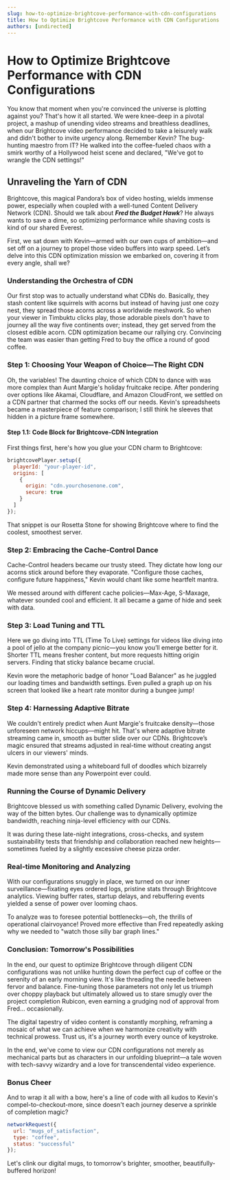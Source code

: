 ```yaml
---
slug: how-to-optimize-brightcove-performance-with-cdn-configurations
title: How to Optimize Brightcove Performance with CDN Configurations
authors: [undirected]
---
```



# How to Optimize Brightcove Performance with CDN Configurations

You know that moment when you're convinced the universe is plotting against you? That's how it all started. We were knee-deep in a pivotal project, a mashup of unending video streams and breathless deadlines, when our Brightcove video performance decided to take a leisurely walk and didn't bother to invite urgency along. Remember Kevin? The bug-hunting maestro from IT? He walked into the coffee-fueled chaos with a smirk worthy of a Hollywood heist scene and declared, "We've got to wrangle the CDN settings!"

## Unraveling the Yarn of CDN

Brightcove, this magical Pandora’s box of video hosting, wields immense power, especially when coupled with a well-tuned Content Delivery Network (CDN). Should we talk about ***Fred the Budget Hawk***? He always wants to save a dime, so optimizing performance while shaving costs is kind of our shared Everest.

First, we sat down with Kevin—armed with our own cups of ambition—and set off on a journey to propel those video buffers into warp speed. Let’s delve into this CDN optimization mission we embarked on, covering it from every angle, shall we?

### Understanding the Orchestra of CDN

Our first stop was to actually understand what CDNs do. Basically, they stash content like squirrels with acorns but instead of having just one cozy nest, they spread those acorns across a worldwide meshwork. So when your viewer in Timbuktu clicks play, those adorable pixels don't have to journey all the way five continents over; instead, they get served from the closest edible acorn. CDN optimization became our rallying cry. Convincing the team was easier than getting Fred to buy the office a round of good coffee.

### Step 1: Choosing Your Weapon of Choice—The Right CDN

Oh, the variables! The daunting choice of which CDN to dance with was more complex than Aunt Margie's holiday fruitcake recipe. After pondering over options like Akamai, Cloudflare, and Amazon CloudFront, we settled on a CDN partner that charmed the socks off our needs. Kevin's spreadsheets became a masterpiece of feature comparison; I still think he sleeves that hidden in a picture frame somewhere.

#### Step 1.1: **Code Block for Brightcove-CDN Integration**

First things first, here's how you glue your CDN charm to Brightcove:

```javascript
brightcovePlayer.setup({
  playerId: "your-player-id",
  origins: [
    {
      origin: "cdn.yourchosenone.com",
      secure: true
    }
  ]
});
```

That snippet is our Rosetta Stone for showing Brightcove where to find the coolest, smoothest server.

### Step 2: Embracing the Cache-Control Dance

Cache-Control headers became our trusty steed. They dictate how long our acorns stick around before they evaporate. "Configure those caches, configure future happiness," Kevin would chant like some heartfelt mantra. 

We messed around with different cache policies—Max-Age, S-Maxage, whatever sounded cool and efficient. It all became a game of hide and seek with data. 

### Step 3: Load Tuning and TTL

Here we go diving into TTL (Time To Live) settings for videos like diving into a pool of jello at the company picnic—you know you’ll emerge better for it. Shorter TTL means fresher content, but more requests hitting origin servers. Finding that sticky balance became crucial.

Kevin wore the metaphoric badge of honor "Load Balancer" as he juggled our loading times and bandwidth settings. Even pulled a graph up on his screen that looked like a heart rate monitor during a bungee jump!

### Step 4: Harnessing Adaptive Bitrate

We couldn't entirely predict when Aunt Margie's fruitcake density—those unforeseen network hiccups—might hit. That's where adaptive bitrate streaming came in, smooth as butter slide over our CDNs. Brightcove’s magic ensured that streams adjusted in real-time without creating angst ulcers in our viewers' minds.

Kevin demonstrated using a whiteboard full of doodles which bizarrely made more sense than any Powerpoint ever could.

### Running the Course of Dynamic Delivery

Brightcove blessed us with something called Dynamic Delivery, evolving the way of the bitten bytes. Our challenge was to dynamically optimize bandwidth, reaching ninja-level efficiency with our CDNs.

It was during these late-night integrations, cross-checks, and system sustainability tests that friendship and collaboration reached new heights—sometimes fueled by a slightly excessive cheese pizza order.

### Real-time Monitoring and Analyzing

With our configurations snuggly in place, we turned on our inner surveillance—fixating eyes ordered logs, pristine stats through Brightcove analytics. Viewing buffer rates, startup delays, and rebuffering events yielded a sense of power over looming chaos.

To analyze was to foresee potential bottlenecks—oh, the thrills of operational clairvoyance! Proved more effective than Fred repeatedly asking why we needed to "watch those silly bar graph lines."

### Conclusion: Tomorrow's Possibilities

In the end, our quest to optimize Brightcove through diligent CDN configurations was not unlike hunting down the perfect cup of coffee or the serenity of an early morning view. It's like threading the needle between fervor and balance. Fine-tuning those parameters not only let us triumph over choppy playback but ultimately allowed us to stare smugly over the project completion Rubicon, even earning a grudging nod of approval from Fred... occasionally.

The digital tapestry of video content is constantly morphing, reframing a mosaic of what we can achieve when we harmonize creativity with technical prowess. Trust us, it's a journey worth every ounce of keystroke.

In the end, we've come to view our CDN configurations not merely as mechanical parts but as characters in our unfolding blueprint—a tale woven with tech-savvy wizardry and a love for transcendental video experience.

### Bonus Cheer

And to wrap it all with a bow, here's a line of code with all kudos to Kevin's compel-to-checkout-more, since doesn't each journey deserve a sprinkle of completion magic?

```javascript
networkRequest({ 
  url: "mugs_of_satisfaction", 
  type: "coffee", 
  status: "successful" 
});
```

Let's clink our digital mugs, to tomorrow's brighter, smoother, beautifully-buffered horizon!